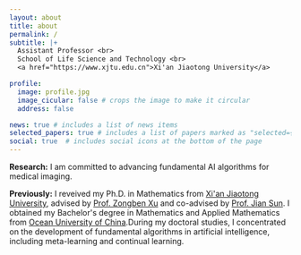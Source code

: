 ```yaml
---
layout: about
title: about
permalink: /
subtitle: |+
  Assistant Professor <br>
  School of Life Science and Technology <br>
  <a href="https://www.xjtu.edu.cn">Xi'an Jiaotong University</a>

profile:
  image: profile.jpg
  image_cicular: false # crops the image to make it circular
  address: false

news: true # includes a list of news items
selected_papers: true # includes a list of papers marked as "selected={true}"
social: true  # includes social icons at the bottom of the page
---
```

**Research:**  I am committed to advancing fundamental AI algorithms for medical imaging.

**Previously:** I reveived my Ph.D. in Mathematics from [Xi&#39;an Jiaotong University](https://www.xjtu.edu.cn/), advised by [Prof. Zongben Xu](https://gr.xjtu.edu.cn/en/web/zbxu) and co-advised by [Prof. Jian Sun](https://gr.xjtu.edu.cn/en/web/jiansun/publications). I obtained my Bachelor's degree in Mathematics and Applied Mathematics from [Ocean University of China](https://www.ouc.edu.cn/).During my doctoral studies, I concentrated on the development of fundamental algorithms in artificial intelligence, including meta-learning and continual learning.
